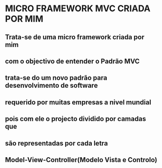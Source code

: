 # MICRO FRAMEWORK MVC CRIADA POR MIM 
## Trata-se de uma micro framework criada por mim 
## com o objectivo de entender o Padrão MVC
## trata-se do um novo padrão para desenvolvimento de software
## requerido por muitas empresas a nivel mundial 
## pois com ele o projecto dividido por camadas que 
## são representadas por cada letra  
## Model-View-Controller(Modelo Vista e Controlo)
## 